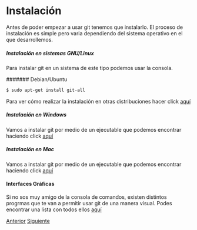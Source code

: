 # Instalación
Antes de poder empezar a usar git tenemos que instalarlo. El proceso de instalación es simple pero varia dependiendo del sistema operativo en el que desarrollemos.

##### Instalación en sistemas GNU/Linux
Para instalar git en un sistema de este tipo podemos usar la consola.

####### Debian/Ubuntu
```bash
$ sudo apt-get install git-all
```

Para ver cómo realizar la instalación en otras distribuciones hacer click [aquí](https://git-scm.com/download/linux)

##### Instalación en Windows

Vamos a instalar git por medio de un ejecutable que podemos encontrar haciendo click [aquí](https://git-scm.com/download/win)

##### Instalación en Mac

Vamos a instalar git por medio de un ejecutable que podemos encontrar haciendo click [aquí](https://git-scm.com/download/mac)

#### Interfaces Gráficas

Si no sos muy amigo de la consola de comandos, existen distintos progrmas que te van a permitir usar git de una manera visual.
Podes encontrar una lista con todos ellos [aquí](https://git-scm.com/downloads/guis)


<a href="/instalacion" class="btn">Anterior</a>
<a href="/comandos-basicos" class="btn">Siguiente</a>

